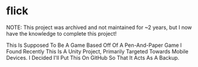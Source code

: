 # flick

NOTE: This project was archived and not maintained for ~2 years, but I now have the knowledge to complete this project!

This Is Supposed To Be A Game Based Off Of A Pen-And-Paper Game I Found Recently
This Is A Unity Project, Primarily Targeted Towards Mobile Devices.
I Decided I'll Put This On GitHub So That It Acts As A Backup.

